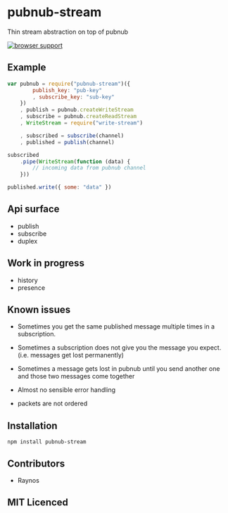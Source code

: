 # pubnub-stream

Thin stream abstraction on top of pubnub

[![browser support](http://ci.testling.com/Colingo/pubnub-stream.png)](http://ci.testling.com/Colingo/pubnub-stream)

## Example

``` js
var pubnub = require("pubnub-stream")({
        publish_key: "pub-key"
        , subscribe_key: "sub-key"
    })
    , publish = pubnub.createWriteStream
    , subscribe = pubnub.createReadStream
    , WriteStream = require("write-stream")

    , subscribed = subscribe(channel)
    , published = publish(channel)

subscribed
    .pipe(WriteStream(function (data) {
        // incoming data from pubnub channel
    }))

published.write({ some: "data" })
```

## Api surface

 - publish
 - subscribe
 - duplex

## Work in progress

 - history
 - presence

## Known issues

 - Sometimes you get the same published message multiple times
    in a subscription.

 - Sometimes a subscription does not give you the message you expect.
    (i.e. messages get lost permanently)

 - Sometimes a message gets lost in pubnub until you send another one
    and those two messages come together

 - Almost no sensible error handling

 - packets are not ordered

## Installation

`npm install pubnub-stream`

## Contributors

 - Raynos

## MIT Licenced

